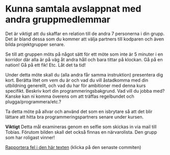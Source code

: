 # Kunna samtala avslappnat med andra gruppmedlemmar

Det är viktigt att du skaffar en relation till de andra 7
personerna i din grupp. Det är bland dessa som du kommer att välja
partners till kodparen och även bilda projektgrupper senare.

Se till att gruppen möts på något sätt för ett möte som inte är 5
minuter i en korridor där alla är på väg åt andra håll och bara
tittar på klockan. Gå på en nation! Gå på ett fik! Etc. Låt det ta
tid!

Under detta möte skall du (alla andra får samma instruktion)
presentera dig kort. Berätta litet om vem du är och vad du vill
åstadkomma med din utbildning generellt, och vad du har för
ambitioner med denna kurs specifikt. Beskriv kort din
programmeringsbakgrund. Vad vill du jobba med? Kanske kan ni komma
överens om att träffas regelbundet och plugga/programmera/etc.?

Ta detta möte på allvar och använd det som en isbrytare så att det
blir lättare att hitta bra programmeringspartners senare under
kursen.

**Viktigt** Detta mål examineras genom en selfie som skickas in
via mail till Tobias. Förutom bilden skall det också finnas en
närvarolista. Den grupp som har roligast vinner!

[Rapportera fel i den här texten](https://github.com/IOOPM-UU/achievements/commits/master/X63.md) (klicka på den senaste commiten)